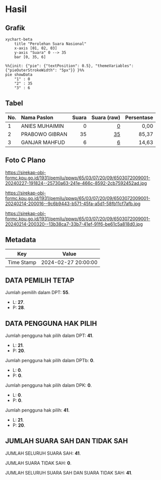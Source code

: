 # Hasil

## Grafik

```mermaid
xychart-beta
    title "Perolehan Suara Nasional"
    x-axis [01, 02, 03]
    y-axis "Suara" 0 --> 35
    bar [0, 35, 6]
```

```mermaid
%%{init: {"pie": {"textPosition": 0.5}, "themeVariables": {"pieOuterStrokeWidth": "5px"}} }%%
pie showData
    "1" : 0
    "2" : 35
    "3" : 6
```

## Tabel

| No. | Nama Paslon    | Suara | Suara (raw) | Persentase |
|:--- |:-------------- | -----:| -----------:| ----------:|
| 1   | ANIES MUHAIMIN | 0     | [0][p-1]    | 0,00       |
| 2   | PRABOWO GIBRAN | 35    | [35][p-2]   | 85,37      |
| 3   | GANJAR MAHFUD  | 6     | [6][p-3]    | 14,63      |


[p-1]: https://github.com/gigit-pemilu/pemilu-2024/blob/main/pilpres/hitung-suara/sub/65-kalimantan-utara/sub/03-nunukan/sub/07-krayan-selatan/sub/2009-pa'-dalan/sub/001-tps/sub/paslon-1.txt
[p-2]: https://github.com/gigit-pemilu/pemilu-2024/blob/main/pilpres/hitung-suara/sub/65-kalimantan-utara/sub/03-nunukan/sub/07-krayan-selatan/sub/2009-pa'-dalan/sub/001-tps/sub/paslon-2.txt
[p-3]: https://github.com/gigit-pemilu/pemilu-2024/blob/main/pilpres/hitung-suara/sub/65-kalimantan-utara/sub/03-nunukan/sub/07-krayan-selatan/sub/2009-pa'-dalan/sub/001-tps/sub/paslon-3.txt

## Foto C Plano

https://sirekap-obj-formc.kpu.go.id/1931/pemilu/ppwp/65/03/07/20/09/6503072009001-20240227-191824--25730a63-241e-466c-8592-2cb7592452ad.jpg

https://sirekap-obj-formc.kpu.go.id/1931/pemilu/ppwp/65/03/07/20/09/6503072009001-20240214-200016--9c6b9443-b571-45fa-a5d1-58fb11cf7afb.jpg

https://sirekap-obj-formc.kpu.go.id/1931/pemilu/ppwp/65/03/07/20/09/6503072009001-20240214-200320--13b38ca7-33b7-41ef-91f6-be61c5a818d0.jpg


## Metadata

| Key        | Value               |
| ---------- | ------------------- |
| Time Stamp | 2024-02-27 20:00:00 |


## DATA PEMILIH TETAP

Jumlah pemilih dalam DPT: **55**.
 * L: **27**.
 * P: **28**.

## DATA PENGGUNA HAK PILIH

Jumlah pengguna hak pilih dalam DPT: **41**.
 * L: **21**.
 * P: **20**.

Jumlah pengguna hak pilih dalam DPTb: **0**.
 * L: **0**.
 * P: **0**.

Jumlah pengguna hak pilih dalam DPK: **0**.
 * L: **0**.
 * P: **0**.

Jumlah pengguna hak pilih: **41**.
 * L: **21**.
 * P: **20**.

## JUMLAH SUARA SAH DAN TIDAK SAH

JUMLAH SELURUH SUARA SAH: **41**.

JUMLAH SUARA TIDAK SAH: **0**.

JUMLAH SELURUH SUARA SAH DAN SUARA TIDAK SAH: **41**.


